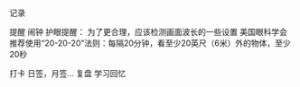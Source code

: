 # 
记录

提醒
	闹钟
	护眼提醒：
		为了更合理，应该检测画面波长的一些设置
		美国眼科学会推荐使用“20-20-20”法则：每隔20分钟，看至少20英尺（6米）外的物体，至少20秒

打卡
	日签，月签...
	复盘
		学习回忆
